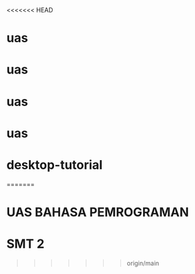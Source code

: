 <<<<<<< HEAD
# uas
# uas
# uas
# uas
# desktop-tutorial
=======
# UAS BAHASA PEMROGRAMAN
# SMT 2
>>>>>>> origin/main
